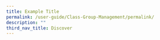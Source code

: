 ```yaml
---
title: Example Title
permalink: /user-guide/Class-Group-Management/permalink/
description: ""
third_nav_title: Discover
---
```


